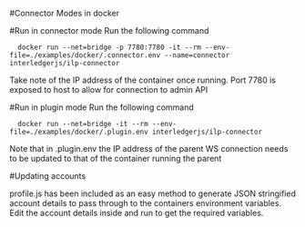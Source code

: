 
#Connector Modes in docker

#Run in connector mode
Run the following command

```shell
  docker run --net=bridge -p 7780:7780 -it --rm --env-file=./examples/docker/.connector.env --name=connector interledgerjs/ilp-connector
```

Take note of the IP address of the container once running. Port 7780 is exposed to host to allow for connection to admin
API

#Run in plugin mode
Run the following command

```shell
  docker run --net=bridge -it --rm --env-file=./examples/docker/.plugin.env interledgerjs/ilp-connector
```

Note that in .plugin.env the IP address of the parent WS connection needs to be updated to 
that of the container running the parent

#Updating accounts

profile.js has been included as an easy method to generate JSON stringified account details to pass through
to the containers environment variables. Edit the account details inside and run to get the required variables.
